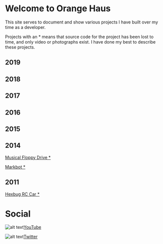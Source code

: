 # Welcome to Orange Haus
This site serves to document and show various projects I have built over my time as a developer.

Projects with an * means that source code for the project has been lost to time, and only video or photographs exist. I have done my best to describe these projects.

## 2019

## 2018

## 2017

## 2016

## 2015

## 2014
[Musical Floppy Drive *](http://orange.haus/musicalfloppydrive)

[Markbot *](http://orange.haus/markbot)

## 2011
[Hexbug RC Car *](http://orange.haus/hexbugrc)

# Social
![alt text](https://orange.haus/images/youtube.png "YouTube Logo")[YouTube](https://www.youtube.com/user/thriftshopgames)

![alt text](https://orange.haus/images/twitter.png "Twitter Logo")[Twitter](https://twitter.com/jacobbashista)